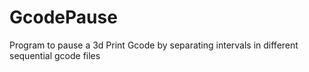 # GcodePause
Program to pause a 3d Print Gcode by separating intervals in different sequential gcode files
